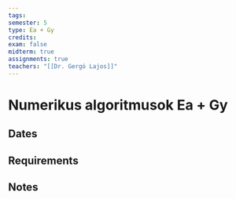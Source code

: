 ```yaml
---
tags: 
semester: 5
type: Ea + Gy
credits: 
exam: false
midterm: true
assignments: true
teachers: "[[Dr. Gergó Lajos]]"
---
```

# Numerikus algoritmusok Ea + Gy
## Dates
## Requirements
## Notes
